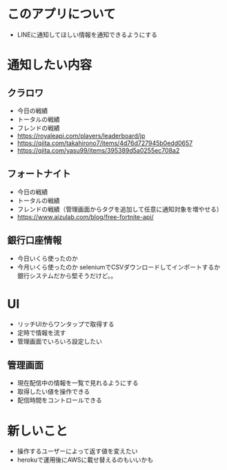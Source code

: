 # このアプリについて
- LINEに通知してほしい情報を通知できるようにする

# 通知したい内容
## クラロワ
- 今日の戦績
- トータルの戦績
- フレンドの戦績
- https://royaleapi.com/players/leaderboard/jp
- https://qiita.com/takahirono7/items/4d76d727945b0edd0657
- https://qiita.com/yasu99/items/395389d5a0255ec708a2

## フォートナイト
- 今日の戦績
- トータルの戦績
- フレンドの戦績（管理画面からタグを追加して任意に通知対象を増やせる）
- https://www.aizulab.com/blog/free-fortnite-api/

## 銀行口座情報
- 今日いくら使ったのか
- 今月いくら使ったのか
seleniumでCSVダウンロードしてインポートするか
銀行システムだから堅そうだけど。。

# UI
- リッチUIからワンタップで取得する
- 定時で情報を流す
- 管理画面でいろいろ設定したい

## 管理画面
- 現在配信中の情報を一覧で見れるようにする
- 取得したい値を操作できる
- 配信時間をコントロールできる

# 新しいこと
- 操作するユーザーによって返す値を変えたい
- herokuで運用後にAWSに載せ替えるのもいいかも
